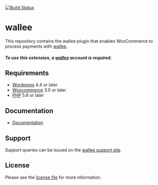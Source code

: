 [![Build Status](https://travis-ci.org/wallee-payment/woocommerce.svg?branch=master)](https://travis-ci.org/wallee-payment/woocommerce)



# wallee
This repository contains the wallee plugin that enables WooCommerce to process payments with [wallee](https://www.wallee.com).

##### To use this extension, a [wallee](https://app-wallee.com/user/signup)  account is required.

## Requirements

* [Wordpress](https://wordpress.org/) 4.4 or later
* [Woocommerce](https://woocommerce.com/) 3.0 or later
* [PHP](http://php.net/) 5.6 or later

## Documentation

* [Documentation](https://plugin-documentation.wallee.com/wallee-payment/woocommerce/1.7.20/docs/en/documentation.html)

## Support

Support queries can be issued on the [wallee support site](https://app-wallee.com/space/select?target=/support).


## License

Please see the [license file](https://github.com/wallee-payment/woocommerce/blob/1.7.20/LICENSE) for more information.